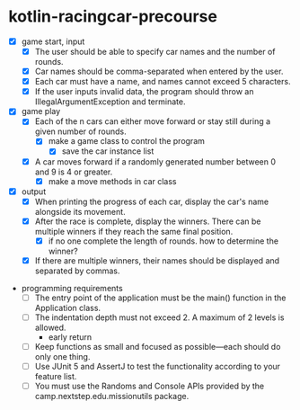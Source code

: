 # kotlin-racingcar-precourse

- [x] game start, input
    - [x] The user should be able to specify car names and the number of rounds.
    - [x] Car names should be comma-separated when entered by the user.
    - [x] Each car must have a name, and names cannot exceed 5 characters.
    - [x] If the user inputs invalid data, the program should throw an IllegalArgumentException and terminate.

- [x] game play
    - [x] Each of the n cars can either move forward or stay still during a given number of rounds.
        - [x] make a game class to control the program
            - [x] save the car instance list
    - [x] A car moves forward if a randomly generated number between 0 and 9 is 4 or greater.
        - [x] make a move methods in car class

- [x] output
    - [x] When printing the progress of each car, display the car's name alongside its movement.
    - [x] After the race is complete, display the winners. There can be multiple winners if they reach the same final
      position.
        - [x] if no one complete the length of rounds. how to determine the winner?
    - [x] If there are multiple winners, their names should be displayed and separated by commas.

- programming requirements
    - [ ] The entry point of the application must be the main() function in the Application class.
    - [ ] The indentation depth must not exceed 2. A maximum of 2 levels is allowed.
        - early return
    - [ ] Keep functions as small and focused as possible—each should do only one thing.
    - [ ] Use JUnit 5 and AssertJ to test the functionality according to your feature list.
    - [ ] You must use the Randoms and Console APIs provided by the camp.nextstep.edu.missionutils package.
